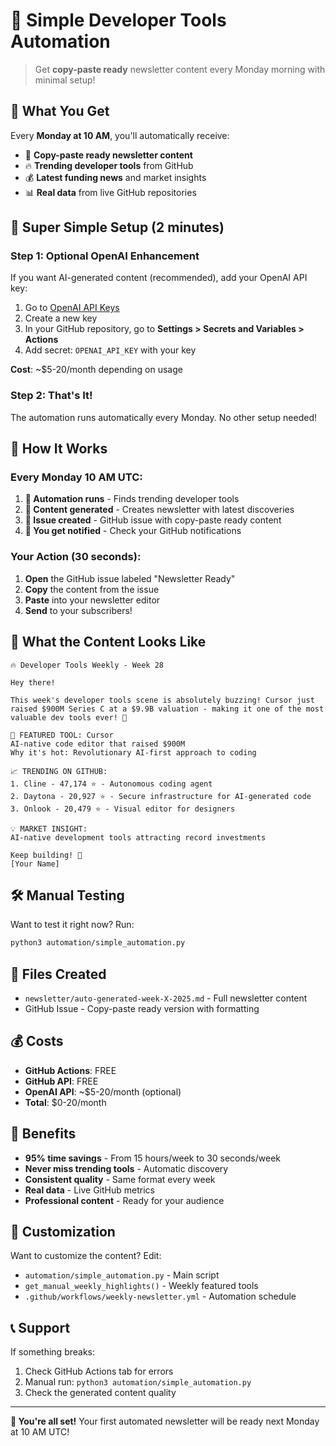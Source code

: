 # 🤖 Simple Developer Tools Automation

> Get **copy-paste ready** newsletter content every Monday morning with minimal setup!

## 🎯 What You Get

Every **Monday at 10 AM**, you'll automatically receive:
- 📧 **Copy-paste ready newsletter content** 
- 🔥 **Trending developer tools** from GitHub
- 💰 **Latest funding news** and market insights
- 📊 **Real data** from live GitHub repositories

## 🚀 Super Simple Setup (2 minutes)

### Step 1: Optional OpenAI Enhancement
If you want AI-generated content (recommended), add your OpenAI API key:

1. Go to [OpenAI API Keys](https://platform.openai.com/api-keys)
2. Create a new key
3. In your GitHub repository, go to **Settings > Secrets and Variables > Actions**
4. Add secret: `OPENAI_API_KEY` with your key

**Cost**: ~$5-20/month depending on usage

### Step 2: That's It!
The automation runs automatically every Monday. No other setup needed!

## 📅 How It Works

### Every Monday 10 AM UTC:
1. **🤖 Automation runs** - Finds trending developer tools
2. **📝 Content generated** - Creates newsletter with latest discoveries
3. **📧 Issue created** - GitHub issue with copy-paste ready content
4. **🔔 You get notified** - Check your GitHub notifications

### Your Action (30 seconds):
1. **Open** the GitHub issue labeled "Newsletter Ready"
2. **Copy** the content from the issue
3. **Paste** into your newsletter editor
4. **Send** to your subscribers!

## 🎨 What the Content Looks Like

```
🔥 Developer Tools Weekly - Week 28

Hey there!

This week's developer tools scene is absolutely buzzing! Cursor just raised $900M Series C at a $9.9B valuation - making it one of the most valuable dev tools ever! 🚀

🌟 FEATURED TOOL: Cursor
AI-native code editor that raised $900M
Why it's hot: Revolutionary AI-first approach to coding

📈 TRENDING ON GITHUB:
1. Cline - 47,174 ⭐ - Autonomous coding agent
2. Daytona - 20,927 ⭐ - Secure infrastructure for AI-generated code
3. Onlook - 20,479 ⭐ - Visual editor for designers

💡 MARKET INSIGHT:
AI-native development tools attracting record investments

Keep building! 🚀
[Your Name]
```

## 🛠️ Manual Testing

Want to test it right now? Run:

```bash
python3 automation/simple_automation.py
```

## 🔧 Files Created

- `newsletter/auto-generated-week-X-2025.md` - Full newsletter content
- GitHub Issue - Copy-paste ready version with formatting

## 💰 Costs

- **GitHub Actions**: FREE
- **GitHub API**: FREE  
- **OpenAI API**: ~$5-20/month (optional)
- **Total**: $0-20/month

## 🎯 Benefits

- **95% time savings** - From 15 hours/week to 30 seconds/week
- **Never miss trending tools** - Automatic discovery
- **Consistent quality** - Same format every week
- **Real data** - Live GitHub metrics
- **Professional content** - Ready for your audience

## 🔄 Customization

Want to customize the content? Edit:
- `automation/simple_automation.py` - Main script
- `get_manual_weekly_highlights()` - Weekly featured tools
- `.github/workflows/weekly-newsletter.yml` - Automation schedule

## 📞 Support

If something breaks:
1. Check GitHub Actions tab for errors
2. Manual run: `python3 automation/simple_automation.py`
3. Check the generated content quality

---

**🎉 You're all set!** Your first automated newsletter will be ready next Monday at 10 AM UTC!